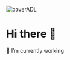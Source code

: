 
![coverADL](https://user-images.githubusercontent.com/8499034/167889433-6cf250d1-fd10-4960-af51-4fb0efd39220.png)

# Hi there 👋

🔭 I’m currently working 

<!--
**elviejoguille/elviejoguille** is a ✨ _special_ ✨ repository because its `README.md` (this file) appears on your GitHub profile.

Here are some ideas to get you started:

- 🔭 I’m currently working on ...
- 🌱 I’m currently learning ...
- 👯 I’m looking to collaborate on ...
- 🤔 I’m looking for help with ...
- 💬 Ask me about ...
- 📫 How to reach me: ...
- 😄 Pronouns: ...
- ⚡ Fun fact: ...
-->
